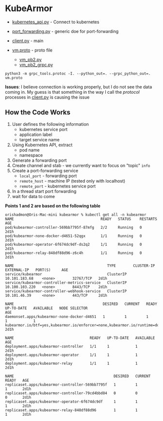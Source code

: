 # KubeArmor 

* [kubernetes_api.py](kubernetes_api.py) - Connect to kubernetes
* [port_forwarding.py](port_forwarding.py) - generic doe for port-forwarding 
* [client.py](client.py) - main

*  [vm.proto](vm.proto) - proto file
   * [vm_pb2.py](vm_pb2.py)
   * [vm_pb2_grpc.py](vm_pb2_grpc.py)

```shell
python3 -m grpc_tools.protoc -I. --python_out=. --grpc_python_out=. vm.proto
```

**Issues**: I believe connection is working properly, but I do not see the data coming in. My guess is that something in the way I call the _protocol_ processes in [client.py](client.py) is causing the issue


## How the Code Works
1. User defines the following information
   * kubernetes service port 
   * application label 
   * target service name
2. Using Kubernetes API, extract
   * pod name 
   * namespace 
3. Generate a forwarding port
4. Create channel and stab - we currently want to focus on "topic" `info`
5. Create a port-forwarding service
   * `local_port` - forwarding port 
   * `remote_host` - machine IP (tested only with localhost)
   * `remote_port` - kubernetes service port 
6. In a thread start port forwarding 
7. wait for data to come 

**Points 1 and 2 are based on the following table** 
```shell
orishadmon@Oris-Mac-mini kubearmor % kubectl get all -n kubearmor  
NAME                                        READY   STATUS    RESTARTS   AGE
pod/kubearmor-controller-569bb7795f-87mfg   2/2     Running   0          2d1h
pod/kubearmor-none-docker-d4651-52qgx       1/1     Running   0          2d1h
pod/kubearmor-operator-6f674dc9df-ds2q2     1/1     Running   0          2d1h
pod/kubearmor-relay-848df88d96-z6c4h        1/1     Running   0          2d1h

NAME                                           TYPE        CLUSTER-IP       EXTERNAL-IP   PORT(S)     AGE
service/kubearmor                              ClusterIP   10.101.183.68    <none>        32767/TCP   2d1h
service/kubearmor-controller-metrics-service   ClusterIP   10.100.103.220   <none>        8443/TCP    2d1h
service/kubearmor-controller-webhook-service   ClusterIP   10.101.46.39     <none>        443/TCP     2d1h

NAME                                         DESIRED   CURRENT   READY   UP-TO-DATE   AVAILABLE   NODE SELECTOR                                                                                                                            AGE
daemonset.apps/kubearmor-none-docker-d4651   1         1         1       1            1           kubearmor.io/btf=yes,kubearmor.io/enforcer=none,kubearmor.io/runtime=docker,kubearmor.io/socket=run_docker.sock,kubernetes.io/os=linux   2d1h

NAME                                   READY   UP-TO-DATE   AVAILABLE   AGE
deployment.apps/kubearmor-controller   1/1     1            1           2d1h
deployment.apps/kubearmor-operator     1/1     1            1           2d1h
deployment.apps/kubearmor-relay        1/1     1            1           2d1h

NAME                                              DESIRED   CURRENT   READY   AGE
replicaset.apps/kubearmor-controller-569bb7795f   1         1         1       2d1h
replicaset.apps/kubearmor-controller-79cd4bbd84   0         0         0       2d1h
replicaset.apps/kubearmor-operator-6f674dc9df     1         1         1       2d1h
replicaset.apps/kubearmor-relay-848df88d96        1         1         1       2d1h

```

  



